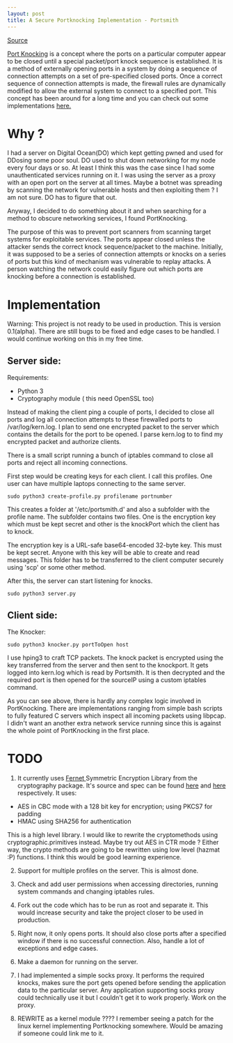 ```yaml
---
layout: post
title: A Secure Portknocking Implementation - Portsmith
---
```


[Source](https://github.com/r-nikhil/Portsmith)


<a href="https://en.wikipedia.org/wiki/Port_knocking">Port Knocking</a> is a concept where the ports on a particular computer appear to be closed until a special packet/port knock sequence is established. It is a method of externally opening ports in a system by doing a sequence of connection attempts on a set of pre-specified closed ports. Once a correct sequence of connection attempts is made, the firewall rules are dynamically modified to allow the external system to connect to a specified port. This concept has been around for a long time and you can check out some implementations <a href = "http://www.portknocking.org/view/implementations">here.</a> 

# Why ?

I had a server on Digital Ocean(DO) which kept getting pwned and used for DDosing some poor soul. DO used to shut down networking for my node every four days or so. At least I think this was the case since I had some unauthenticated services running on it. I was using the server as a proxy with an open port on the server at all times. Maybe a botnet was spreading by scanning the network for vulnerable hosts and then exploiting them ? I am not sure. DO has to figure that out. 

Anyway, I decided to do something about it and when searching for a method to obscure networking services, I found PortKnocking.

The purpose of this was to prevent port scanners from scanning target systems for exploitable services. The ports appear closed unless the attacker sends the correct knock sequence/packet to the machine. Initially, it was supposed to be a series of connection attempts or knocks on a series of ports but this kind of mechanism was vulnerable to replay attacks. A person watching the network could easily figure out which ports are knocking before a connection is established. 

# Implementation

Warning: This project is not ready to be used in production. This is version 0.1(alpha). There are still bugs to be fixed and edge cases to be handled. I would continue working on this in my free time.

## Server side:

Requirements:

* Python 3
* Cryptography module ( this need OpenSSL too)

Instead of making the client ping a couple of ports, I decided to close all ports and log all connection attempts to these firewalled ports to /var/log/kern.log. I plan to send one encrypted packet to the server which contains the details for the port to be opened. I parse kern.log to to find my encrypted packet and authorize clients. 

There is a small script running a bunch of iptables command to close all ports and reject all incoming connections.

First step would be creating keys for each client. I call this profiles. One user can have multiple laptops connecting to the same server.

	sudo python3 create-profile.py profilename portnumber

This creates a folder at '/etc/portsmith.d' and also a subfolder with the profile name. The subfolder contains two files. One is the encryption key which must be kept secret and other is the knockPort which the client has to knock.

The encryption key is a URL-safe base64-encoded 32-byte key. This must be kept secret. Anyone with this key will be able to create and read messages. This folder has to be transferred to the client computer securely using 'scp' or some other method.

After this, the server can start listening for knocks. 

	sudo python3 server.py


## Client side:

The Knocker:

	sudo python3 knocker.py portToOpen host

I use hping3 to craft TCP packets. The knock packet is encrypted using the key transferred from the server and then sent to the knockport. It gets logged into kern.log which is read by Portsmith. It is then decrypted and the required port is then opened for the sourceIP using a custom iptables command. 


As you can see above, there is hardly any complex logic involved in PortKnocking. There are implementations ranging from simple bash scripts to fully featured C servers which inspect all incoming packets using libpcap. I didn't want an another extra network service running since this is against the whole point of PortKnocking in the first place. 

# TODO

1) It currently uses <a href = "https://cryptography.io/en/latest/fernet/"> Fernet </a> Symmetric Encryption Library from the cryptography package. It's source and spec can be found [here](https://cryptography.io/en/latest/_modules/cryptography/fernet/) and [here](https://github.com/fernet/spec/blob/master/Spec.md) respectively. It uses:

*	AES in CBC mode with a 128 bit key for encryption; using PKCS7 for padding
* 	HMAC using SHA256 for authentication

This is a high level library. I would like to rewrite the cryptomethods using cryptographic.primitives instead. Maybe try out AES in CTR mode ? Either way, the crypto methods are going to be rewritten using low level (hazmat :P) functions. I think this would be good learning experience. 

2) Support for multiple profiles on the server. This is almost done.

3) Check and add user permissions when accessing directories, running system commands and changing iptables rules. 

4) Fork out the code which has to be run as root and separate it. This would increase security and take the project closer to be used in production.

5) Right now, it only opens ports. It should also close ports after a specified window if there is no successful connection. Also, handle a lot of exceptions and edge cases.

6) Make a daemon for running on the server. 

7) I had implemented a simple socks proxy. It performs the required knocks, makes sure the port gets opened before sending the application data to the particular server. Any application supporting socks proxy could technically use it but I couldn't get it to work properly. Work on the proxy.

7) REWRITE as a kernel module ???? I remember seeing a patch for the linux kernel implementing Portknocking somewhere. Would be amazing if someone could link me to it.